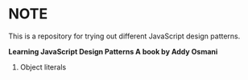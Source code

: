 # NOTE

This is a repository for trying out different JavaScript design patterns.

**Learning JavaScript Design Patterns
A book by Addy Osmani**

1. Object literals
